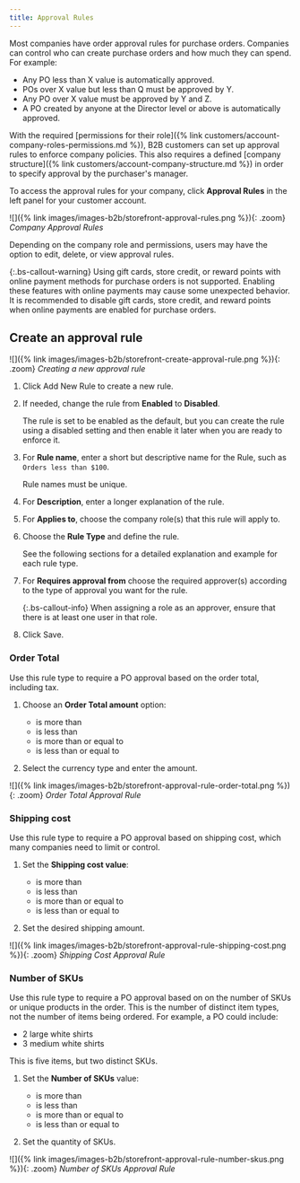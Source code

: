 ```yaml
---
title: Approval Rules
---
```


Most companies have order approval rules for purchase orders. Companies can control who can create purchase orders and how much they can spend.
For example:

* Any PO less than X value is automatically approved.
* POs over X value but less than Q must be approved by Y.
* Any PO over X value must be approved by Y and Z.
* A PO created by anyone at the Director level or above is automatically approved.

With the required [permissions for their role]({% link customers/account-company-roles-permissions.md %}), B2B customers can set up approval rules to enforce company policies. This also requires a defined [company structure]({% link customers/account-company-structure.md %}) in order to specify approval by the purchaser's manager.

To access the approval rules for your company, click **Approval Rules** in the left panel for your customer account.

![]({% link images/images-b2b/storefront-approval-rules.png %}){: .zoom}
_Company Approval Rules_

Depending on the company role and permissions, users may have the option to edit, delete, or view approval rules.

{:.bs-callout-warning}
Using gift cards, store credit, or reward points with online payment methods for purchase orders is not supported. Enabling these features with online payments may cause some unexpected behavior. It is recommended to disable gift cards, store credit, and reward points when online payments are enabled for purchase orders.

## Create an approval rule

![]({% link images/images-b2b/storefront-create-approval-rule.png %}){: .zoom}
_Creating a new approval rule_

1. Click <span class="btn">Add New Rule<span> to create a new rule.

1. If needed, change the rule from **Enabled** to **Disabled**.

   The rule is set to be enabled as the default, but you can create the rule using a disabled setting and then enable it later when you are ready to enforce it.

1. For **Rule name**, enter a short but descriptive name for the Rule, such as `Orders less than $100`.

   Rule names must be unique.

1. For **Description**, enter a longer explanation of the rule.

1. For **Applies to**, choose the company role(s) that this rule will apply to.

1. Choose the **Rule Type** and define the rule.

   See the following sections for a detailed explanation and example for each rule type.

1. For **Requires approval from** choose the required approver(s) according to the type of approval you want for the rule.

   {:.bs-callout-info}
   When assigning a role as an approver, ensure that there is at least one user in that role.

1. Click <span class="btn">Save</span>.

### Order Total

Use this rule type to require a PO approval based on the order total, including tax.

1. Choose an **Order Total amount** option:

   * is more than
   * is less than
   * is more than or equal to
   * is less than or equal to

1. Select the currency type and enter the amount.

![]({% link images/images-b2b/storefront-approval-rule-order-total.png %}){: .zoom}
_Order Total Approval Rule_

### Shipping cost

Use this rule type to require a PO approval based on shipping cost, which many companies need to limit or control.

1. Set the **Shipping cost value**:

   * is more than
   * is less than
   * is more than or equal to
   * is less than or equal to

1. Set the desired shipping amount.

![]({% link images/images-b2b/storefront-approval-rule-shipping-cost.png %}){: .zoom}
_Shipping Cost Approval Rule_

### Number of SKUs

Use this rule type to require a PO approval based on on the number of SKUs or unique products in the order. This is the number of distinct item types, not the number of items being ordered. For example, a PO could include:

* 2 large white shirts
* 3 medium white shirts

This is five items, but two distinct SKUs.

1. Set the **Number of SKUs** value:

   * is more than
   * is less than
   * is more than or equal to
   * is less than or equal to

1. Set the quantity of SKUs.

![]({% link images/images-b2b/storefront-approval-rule-number-skus.png %}){: .zoom}
_Number of SKUs Approval Rule_
